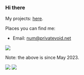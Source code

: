 ### Hi there

My projects: [here](https://github.com/redshifttt?tab=repositories&q=&type=&language=&sort=stargazers).

Places you can find me:

* Email: [num@privatevoid.net](mailto:num@privatevoid.net)

![](https://komarev.com/ghpvc/?username=redshifttt&color=blueviolet&style=for-the-badge)

Note: the above is since May 2023.

<picture>
  <source srcset="https://github-readme-stats.vercel.app/api?username=redshifttt&show_icons=true&theme=github_dark&hide_border=true" media="(prefers-color-scheme: dark)"/>
  <source srcset="https://github-readme-stats.vercel.app/api?username=redshifttt&show_icons=true&hide_border=true" media="(prefers-color-scheme: light), (prefers-color-scheme: no-preference)"/>
  <img src="https://github-readme-stats.vercel.app/api?username=redshifttt&show_icons=true&hide_border=true" />
</picture>

<picture>
  <source srcset="https://github-readme-stats.vercel.app/api/top-langs/?username=redshifttt&theme=github_dark&layout=compact&hide_border=true" media="(prefers-color-scheme: dark)"/>
  <source srcset="https://github-readme-stats.vercel.app/api/top-langs/?username=redshifttt&layout=compact&hide_border=true" media="(prefers-color-scheme: light), (prefers-color-scheme: no-preference)"/>
  <img src="https://github-readme-stats.vercel.app/api/top-langs/?username=redshifttt&layout=compact&hide_border=true" />
</picture>
